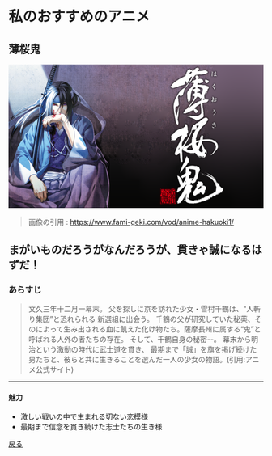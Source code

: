 # 私のおすすめのアニメ
## 薄桜鬼
![薄桜鬼](./img/薄桜鬼.png)
>画像の引用 : https://www.fami-geki.com/vod/anime-hakuoki1/

## まがいものだろうがなんだろうが、貫きゃ誠になるはずだ！
### あらすじ
>文久三年十二月一幕末。
父を探しに京を訪れた少女・雪村千鶴は、"人斬り集団”と恐れられる 新選組に出会う。
千鶴の父が研究していた秘薬、そのによって生み出される血に飢えた化け物たち。薩摩長州に属する“鬼”と呼ばれる人外の者たちの存在。 そして、千鶴自身の秘密--。
幕末から明治という激動の時代に武士道を貫き、 最期まで「誠」を旗を掲げ続けた男たちと、彼らと共に生きることを選んだ一人の少女の物語。(引用:アニメ公式サイト)

---
#### 魅力
- 激しい戦いの中で生まれる切ない恋模様
- 最期まで信念を貫き続けた志士たちの生き様

[戻る](./index.md)
